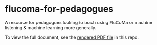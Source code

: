 # flucoma-for-pedagogues
A resource for pedagogues looking to teach using FluCoMa or machine listening &amp; machine learning more generally.

To view the full document, see the [rendered PDF file](https://github.com/flucoma/flucoma-for-pedagogues/blob/main/flucoma-for-pedagogues.pdf) in this repo.